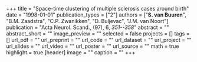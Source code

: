 +++
title = "Space-time clustering of multiple sclerosis cases around birth"
date = "1998-01-01"
publication_types = ["2"]
authors = ["**S. van Buuren**", "B.M. Zaadstra", "C.P. Zwanikken", "D. Buljevac", "J.M. van Noort"]
publication = "Acta Neurol. Scand., (97), 6, _351--358_"
abstract = ""
abstract_short = ""
image_preview = ""
selected = false
projects = []
tags = []
url_pdf = ""
url_preprint = ""
url_code = ""
url_dataset = ""
url_project = ""
url_slides = ""
url_video = ""
url_poster = ""
url_source = ""
math = true
highlight = true
[header]
image = ""
caption = ""
+++
